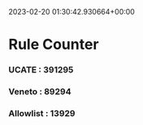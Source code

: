 2023-02-20 01:30:42.930664+00:00
# Rule Counter 
 ### UCATE : 391295

 ### Veneto : 89294

 ### Allowlist : 13929